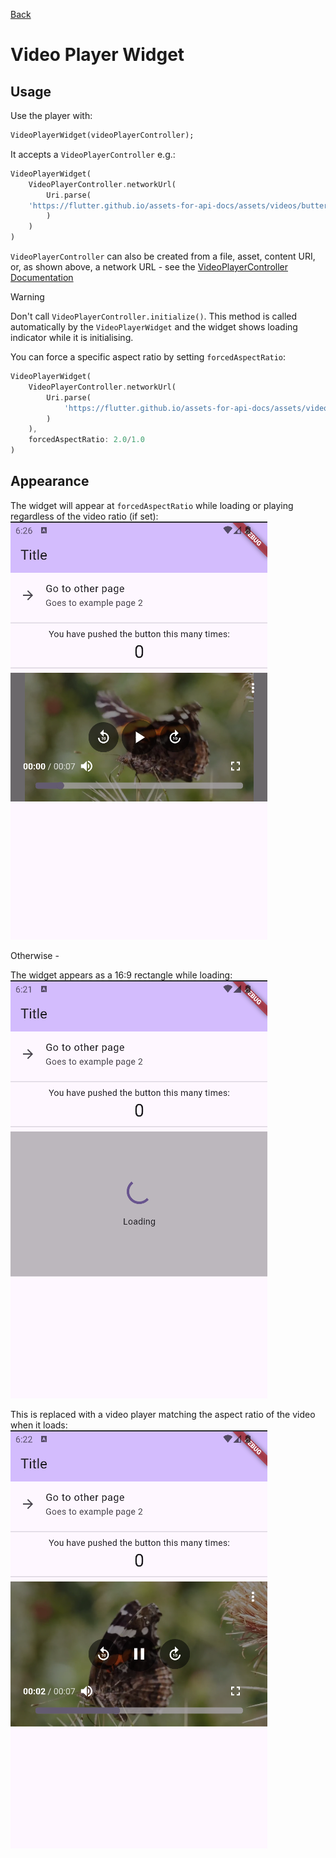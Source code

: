[Back](Video%20Player%20Widget.md)

# Video Player Widget

## Usage
Use the player with:
```dart
VideoPlayerWidget(videoPlayerController);
```

It accepts a `VideoPlayerController` e.g.:
```dart
VideoPlayerWidget(
	VideoPlayerController.networkUrl(
		Uri.parse(  
    'https://flutter.github.io/assets-for-api-docs/assets/videos/butterfly.mp4'
	    )
	)
)
```

`VideoPlayerController` can also be created from a file, asset, content URI, or, as shown above, a network URL - see the [VideoPlayerController Documentation](https://pub.dev/documentation/video_player/latest/video_player/VideoPlayerController-class.html)

>[!warning] 
>Don't call `VideoPlayerController.initialize()`. This method is called automatically by the `VideoPlayerWidget` and the widget shows loading indicator while it is initialising.

You can force a specific aspect ratio by setting `forcedAspectRatio`:
```dart
VideoPlayerWidget(
	VideoPlayerController.networkUrl(
		Uri.parse(  
		    'https://flutter.github.io/assets-for-api-docs/assets/videos/butterfly.mp4'
		)
	), 
	forcedAspectRatio: 2.0/1.0
)
```
## Appearance
The widget will appear at `forcedAspectRatio` while loading or playing regardless of the video ratio (if set):
![image](../../attachments/Pasted%20image%2020250220182613.png)

Otherwise - 

The widget appears as a 16:9 rectangle while loading:
![image](../../attachments/Pasted%20image%2020250220182218.png)

This is replaced with a video player matching the aspect ratio of the video when it loads:
![image](../../attachments/Pasted%20image%2020250220182332.png)